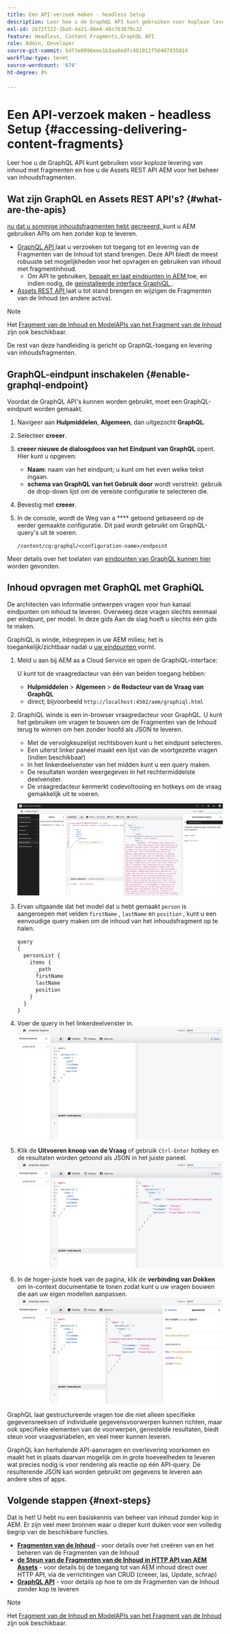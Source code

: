```yaml
---
title: Een API-verzoek maken - headless Setup
description: Leer hoe u de GraphQL API kunt gebruiken voor koploze levering van inhoud met fragmenten en hoe u de Assets REST API AEM voor het beheer van inhoudsfragmenten.
exl-id: 2b72f222-2ba5-4a21-86e4-40c763679c32
feature: Headless, Content Fragments,GraphQL API
role: Admin, Developer
source-git-commit: bdf3e0896eee1b3aa6edfc481011f50407835014
workflow-type: tm+mt
source-wordcount: '674'
ht-degree: 0%

---
```


# Een API-verzoek maken - headless Setup {#accessing-delivering-content-fragments}

Leer hoe u de GraphQL API kunt gebruiken voor koploze levering van inhoud met fragmenten en hoe u de Assets REST API AEM voor het beheer van inhoudsfragmenten.

## Wat zijn GraphQL en Assets REST API&#39;s? {#what-are-the-apis}

[ nu dat u sommige inhoudsfragmenten hebt gecreeerd, ](create-content-fragment.md) kunt u AEM gebruiken APIs om hen zonder kop te leveren.

* [ GraphQL API ](/help/headless/graphql-api/content-fragments.md) laat u verzoeken tot toegang tot en levering van de Fragmenten van de Inhoud tot stand brengen. Deze API biedt de meest robuuste set mogelijkheden voor het opvragen en gebruiken van inhoud met fragmentinhoud.
   * Om API te gebruiken, [ bepaalt en laat eindpunten in AEM ](/help/headless/graphql-api/graphql-endpoint.md) toe, en indien nodig, de [ geïnstalleerde interface GraphiQL ](/help/headless/graphql-api/graphiql-ide.md).
* [ Assets REST API ](/help/assets/content-fragments/assets-api-content-fragments.md) laat u tot stand brengen en wijzigen de Fragmenten van de Inhoud (en andere activa).

>[!NOTE]
>
>Het [ Fragment van de Inhoud en ModelAPIs van het Fragment van de Inhoud ](/help/headless/content-fragment-openapis.md) zijn ook beschikbaar.

De rest van deze handleiding is gericht op GraphQL-toegang en levering van inhoudsfragmenten.

## GraphQL-eindpunt inschakelen {#enable-graphql-endpoint}

Voordat de GraphQL API&#39;s kunnen worden gebruikt, moet een GraphQL-eindpunt worden gemaakt.

1. Navigeer aan **Hulpmiddelen**, **Algemeen**, dan uitgezocht **GraphQL**.
1. Selecteer **creeer**.
1. **creeer nieuwe de dialoogdoos van het Eindpunt van GraphQL** opent. Hier kunt u opgeven:
   * **Naam**: naam van het eindpunt; u kunt om het even welke tekst ingaan.
   * **schema van GraphQL van het Gebruik door** wordt verstrekt: gebruik de drop-down lijst om de vereiste configuratie te selecteren die.
1. Bevestig met **creeer**.
1. In de console, wordt de Weg van a **** getoond gebaseerd op de eerder gemaakte configuratie. Dit pad wordt gebruikt om GraphQL-query&#39;s uit te voeren.

   ```
   /content/cq:graphql/<configuration-name>/endpoint
   ```

Meer details over het toelaten van [ eindpunten van GraphQL kunnen hier ](/help/headless/graphql-api/graphql-endpoint.md) worden gevonden.

## Inhoud opvragen met GraphQL met GraphiQL

De architecten van informatie ontwerpen vragen voor hun kanaal eindpunten om inhoud te leveren. Overweeg deze vragen slechts eenmaal per eindpunt, per model. In deze gids Aan de slag hoeft u slechts één gids te maken.

GraphiQL is winde, inbegrepen in uw AEM milieu; het is toegankelijk/zichtbaar nadat u [ uw eindpunten ](#enable-graphql-endpoint) vormt.

1. Meld u aan bij AEM as a Cloud Service en open de GraphiQL-interface:

   U kunt tot de vraagredacteur van één van beiden toegang hebben:

   * **Hulpmiddelen** > **Algemeen** > **de Redacteur van de Vraag van GraphQL**
   * direct; bijvoorbeeld `http://localhost:4502/aem/graphiql.html`

1. GraphiQL winde is een in-browser vraagredacteur voor GraphQL. U kunt het gebruiken om vragen te bouwen om de Fragmenten van de Inhoud terug te winnen om hen zonder hoofd als JSON te leveren.
   * Met de vervolgkeuzelijst rechtsboven kunt u het eindpunt selecteren.
   * Een uiterst linker paneel maakt een lijst van de voortgezette vragen (indien beschikbaar)
   * In het linkerdeelvenster van het midden kunt u een query maken.
   * De resultaten worden weergegeven in het rechtermiddelste deelvenster.
   * De vraagredacteur kenmerkt codevoltooiing en hotkeys om de vraag gemakkelijk uit te voeren.

   ![ GraphiQL redacteur ](../assets/graphiql.png)

1. Ervan uitgaande dat het model dat u hebt gemaakt `person` is aangeroepen met velden `firstName` , `lastName` en `position` , kunt u een eenvoudige query maken om de inhoud van het inhoudsfragment op te halen.

   ```text
   query 
   {
     personList {
       items {
         _path
         firstName
         lastName
         position
       }
     }
   }
   ```

1. Voer de query in het linkerdeelvenster in.
   ![ GraphiQL vraag ](../assets/graphiql-query.png)

1. Klik de **Uitvoeren knoop van de Vraag** of gebruik `Ctrl-Enter` hotkey en de resultaten worden getoond als JSON in het juiste paneel.
   ![ GraphiQL resultaten ](../assets/graphiql-results.png)

1. In de hoger-juiste hoek van de pagina, klik de **verbinding van Dokken** om in-context documentatie te tonen zodat kunt u uw vragen bouwen die aan uw eigen modellen aanpassen.
   ![ documentatie GraphiQL ](../assets/graphiql-documentation.png)

GraphQL laat gestructureerde vragen toe die niet alleen specifieke gegevensreeksen of individuele gegevensvoorwerpen kunnen richten, maar ook specifieke elementen van de voorwerpen, genestelde resultaten, biedt steun voor vraagvariabelen, en veel meer kunnen leveren.

GraphQL kan herhalende API-aanvragen en overlevering voorkomen en maakt het in plaats daarvan mogelijk om in grote hoeveelheden te leveren wat precies nodig is voor rendering als reactie op één API-query. De resulterende JSON kan worden gebruikt om gegevens te leveren aan andere sites of apps.

## Volgende stappen {#next-steps}

Dat is het! U hebt nu een basiskennis van beheer van inhoud zonder kop in AEM. Er zijn veel meer bronnen waar u dieper kunt duiken voor een volledig begrip van de beschikbare functies.

* **[Fragmenten van de Inhoud](/help/sites-cloud/administering/content-fragments/managing.md)** - voor details over het creëren van en het beheren van de Fragmenten van de Inhoud
* **[de Steun van de Fragmenten van de Inhoud in HTTP API van AEM Assets](/help/assets/content-fragments/assets-api-content-fragments.md)** - voor details bij de toegang tot van AEM inhoud direct over HTTP API, via de verrichtingen van CRUD (creeer, las, Update, schrap)
* **[GraphQL API](/help/headless/graphql-api/content-fragments.md)** - voor details op hoe te om de Fragmenten van de Inhoud zonder kop te leveren

>[!NOTE]
>
>Het [ Fragment van de Inhoud en ModelAPIs van het Fragment van de Inhoud ](/help/headless/content-fragment-openapis.md) zijn ook beschikbaar.

